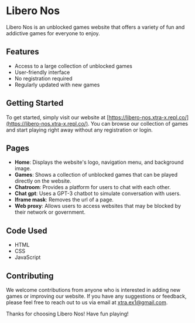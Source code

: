 # Libero Nos

Libero Nos is an unblocked games website that offers a variety of fun and addictive games for everyone to enjoy.

## Features

- Access to a large collection of unblocked games
- User-friendly interface
- No registration required
- Regularly updated with new games

## Getting Started

To get started, simply visit our website at [https://libero-nos.xtra-x.repl.co/](https://libero-nos.xtra-x.repl.co/). You can browse our collection of games and start playing right away without any registration or login.

## Pages

- **Home**: Displays the website's logo, navigation menu, and background image.
- **Games**: Shows a collection of unblocked games that can be played directly on the website.
- **Chatroom**: Provides a platform for users to chat with each other.
- **Chat gpt**: Uses a GPT-3 chatbot to simulate conversation with users.
- **Iframe mask**: Removes the url of a page.
- **Web proxy**: Allows users to access websites that may be blocked by their network or government.

## Code Used

- HTML
- CSS
- JavaScript

## Contributing

We welcome contributions from anyone who is interested in adding new games or improving our website. If you have any suggestions or feedback, please feel free to reach out to us via email at [xtra.ex1@gmail.com](xtra.ex1@gmail.com).

Thanks for choosing Libero Nos! Have fun playing!